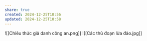 ```yaml
---
share: true
created: 2024-12-25T10:56
updated: 2024-12-25T10:58
---
```

![[Chiêu thức giả danh công an.png]]
![[Các thủ đoạn lừa đảo.jpg]]